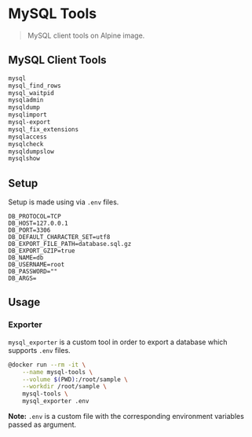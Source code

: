 # MySQL Tools

> MySQL client tools on Alpine image.

## MySQL Client Tools

```sh
mysql
mysql_find_rows
mysql_waitpid
mysqladmin
mysqldump
mysqlimport
mysql-export
mysql_fix_extensions
mysqlaccess
mysqlcheck
mysqldumpslow
mysqlshow
```

## Setup

Setup is made using via `.env` files.

```env
DB_PROTOCOL=TCP
DB_HOST=127.0.0.1
DB_PORT=3306
DB_DEFAULT_CHARACTER_SET=utf8
DB_EXPORT_FILE_PATH=database.sql.gz
DB_EXPORT_GZIP=true
DB_NAME=db
DB_USERNAME=root
DB_PASSWORD=""
DB_ARGS=
```

## Usage

### Exporter

`mysql_exporter` is a custom tool in order to export a database which supports `.env` files.

```sh
@docker run --rm -it \
    --name mysql-tools \
    --volume $(PWD):/root/sample \
    --workdir /root/sample \
    mysql-tools \
    mysql_exporter .env
```

__Note:__ `.env` is a custom file with the corresponding environment variables passed as argument.
